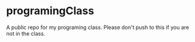 # programingClass
A public repo for my programing class.  Please don't push to this if you are not in the class.
